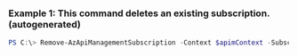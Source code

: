 ### Example 1: This command deletes an existing subscription. (autogenerated)
```powershell
PS C:\> Remove-AzApiManagementSubscription -Context $apimContext -SubscriptionId 0123456789
```

